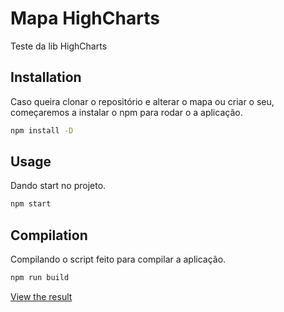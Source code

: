 # Mapa HighCharts

Teste da lib HighCharts

## Installation
Caso queira clonar o repositório e alterar o mapa ou criar o seu, começaremos a instalar o npm para rodar o a aplicação.
```bash
npm install -D
```

## Usage
Dando start no projeto.
```bash
npm start
``` 

## Compilation
Compilando o script feito para compilar a aplicação.
```bash
npm run build
```

[View the result](https://robsonsants.github.io/Mapa-HighCharts/)